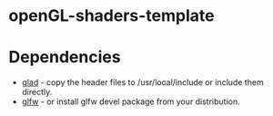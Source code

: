 # openGL-shaders-template

# Dependencies

- [glad](https://glad.dav1d.de/) - copy the header files to /usr/local/include or include them directly.
- [glfw](https://www.glfw.org/download.html) - or install glfw devel package from your distribution.
